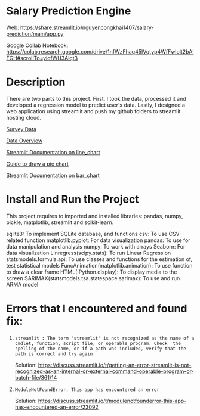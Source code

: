 # Salary Prediction Engine
Web: https://share.streamlit.io/nguyencongkhai1407/salary-prediction/main/app.py

Google Collab Notebook: https://colab.research.google.com/drive/1nfWzFhaq45IVqtyp4WfFwlolt2bAiFGH#scrollTo=yiofWU3Alqt3

# Description
There are two parts to this project. First, I took the data, processed it and developed a regression model to predict user's data. Lastly, I designed a web application using streamlit and push my github folders to streamlit hosting cloud. 

[Survey Data](https://insights.stackoverflow.com/survey)

[Data Overview](https://insights.stackoverflow.com/survey/2021#overview)

[Streamlit Documentation on line_chart](https://docs.streamlit.io/library/api-reference/charts/st.line_chart)

[Guide to draw a pie chart](https://matplotlib.org/3.5.0/gallery/pie_and_polar_charts/pie_demo2.html)

[Streamlit Documentation on bar_chart](https://docs.streamlit.io/library/api-reference/charts/st.bar_chart)

# Install and Run the Project
This project requires to imported and installed libraries: pandas, numpy, pickle, matplotlib, streamlit and scikit-learn.

sqlite3: To implement SQLite database, and functions
csv: To use CSV-related function
matplotlib.pyplot: For data visualization
pandas: To use for data manipulation and analysis
numpy: To work with arrays
Seaborn: For data visualization
Linregress(scipy.stats): To run Linear Regression
statsmodels.formula.api: To use classes and functions for the estimation of, test statistical models
FuncAnimation(matplotlib.animation): To use function to draw a clear frame
HTML(IPython.display): To display media to the screen
SARIMAX(statsmodels.tsa.statespace.sarimax): To use and run ARMA model

# Errors that I encountered and found fix:
1. `streamlit : The term 'streamlit' is not recognized as the name of a cmdlet, function, script file, or operable program. Check  the spelling of the name, or if a path was included, verify that the path is correct and try again.`

    Solution: https://discuss.streamlit.io/t/getting-an-error-streamlit-is-not-recognized-as-an-internal-or-external-command-operable-program-or-batch-file/361/14

2. `ModuleNotFoundError: This app has encountered an error`

    Solution: https://discuss.streamlit.io/t/modulenotfounderror-this-app-has-encountered-an-error/23092
